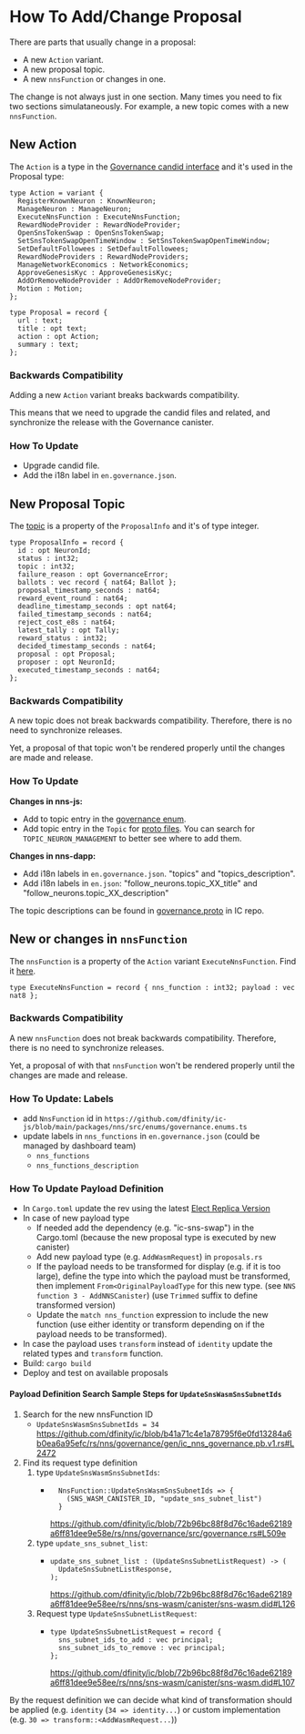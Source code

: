 # How To Add/Change Proposal

There are parts that usually change in a proposal:

- A new `Action` variant.
- A new proposal topic.
- A new `nnsFunction` or changes in one.

The change is not always just in one section. Many times you need to fix two sections simulataneously. For example, a new topic comes with a new `nnsFunction`.

## New Action

The `Action` is a type in the [Governance candid interface](https://github.com/dfinity/ic-js/blob/main/packages/nns/candid/governance.did#L3) and it's used in the Proposal type:

```
type Action = variant {
  RegisterKnownNeuron : KnownNeuron;
  ManageNeuron : ManageNeuron;
  ExecuteNnsFunction : ExecuteNnsFunction;
  RewardNodeProvider : RewardNodeProvider;
  OpenSnsTokenSwap : OpenSnsTokenSwap;
  SetSnsTokenSwapOpenTimeWindow : SetSnsTokenSwapOpenTimeWindow;
  SetDefaultFollowees : SetDefaultFollowees;
  RewardNodeProviders : RewardNodeProviders;
  ManageNetworkEconomics : NetworkEconomics;
  ApproveGenesisKyc : ApproveGenesisKyc;
  AddOrRemoveNodeProvider : AddOrRemoveNodeProvider;
  Motion : Motion;
};

type Proposal = record {
  url : text;
  title : opt text;
  action : opt Action;
  summary : text;
};
```

### Backwards Compatibility

Adding a new `Action` variant breaks backwards compatibility.

This means that we need to upgrade the candid files and related, and synchronize the release with the Governance canister.

### How To Update

- Upgrade candid file.
- Add the i18n label in `en.governance.json`.

## New Proposal Topic

The [topic](https://github.com/dfinity/ic-js/blob/main/packages/nns/candid/governance.did#L304) is a property of the `ProposalInfo` and it's of type integer.

```
type ProposalInfo = record {
  id : opt NeuronId;
  status : int32;
  topic : int32;
  failure_reason : opt GovernanceError;
  ballots : vec record { nat64; Ballot };
  proposal_timestamp_seconds : nat64;
  reward_event_round : nat64;
  deadline_timestamp_seconds : opt nat64;
  failed_timestamp_seconds : nat64;
  reject_cost_e8s : nat64;
  latest_tally : opt Tally;
  reward_status : int32;
  decided_timestamp_seconds : nat64;
  proposal : opt Proposal;
  proposer : opt NeuronId;
  executed_timestamp_seconds : nat64;
};
```

### Backwards Compatibility

A new topic does not break backwards compatibility. Therefore, there is no need to synchronize releases.

Yet, a proposal of that topic won't be rendered properly until the changes are made and release.

### How To Update

**Changes in nns-js:**

- Add to topic entry in the [governance enum](https://github.com/dfinity/ic-js/blob/main/packages/nns/src/enums/governance.enums.ts#L15).
- Add topic entry in the `Topic` for [proto files](https://github.com/dfinity/ic-js/tree/main/packages/nns/proto). You can search for `TOPIC_NEURON_MANAGEMENT` to better see where to add them.

**Changes in nns-dapp:**

- Add i18n labels in `en.governance.json`. "topics" and "topics_description".
- Add i18n labels in `en.json`: "follow_neurons.topic_XX_title" and "follow_neurons.topic_XX_description"

The topic descriptions can be found in [governance.proto](https://github.com/dfinity/ic/blob/master/rs/nns/governance/proto/ic_nns_governance/pb/v1/governance.proto) in IC repo.

## New or changes in `nnsFunction`

The `nnsFunction` is a property of the `Action` variant `ExecuteNnsFunction`. Find it [here](https://github.com/dfinity/ic-js/blob/main/packages/nns/candid/governance.did#L102).

```
type ExecuteNnsFunction = record { nns_function : int32; payload : vec nat8 };
```

### Backwards Compatibility

A new `nnsFunction` does not break backwards compatibility. Therefore, there is no need to synchronize releases.

Yet, a proposal of with that `nnsFunction` won't be rendered properly until the changes are made and release.

### How To Update: Labels

- add `NnsFunction` id in `https://github.com/dfinity/ic-js/blob/main/packages/nns/src/enums/governance.enums.ts`
- update labels in `nns_functions` in `en.governance.json` (could be managed by dashboard team)
  - `nns_functions`
  - `nns_functions_description`

### How To Update Payload Definition

- In `Cargo.toml` update the rev using the latest [Elect Replica Version](https://dashboard.internetcomputer.org/releases)
- In case of new payload type
  - If needed add the dependency (e.g. "ic-sns-swap") in the Cargo.toml (because the new proposal type is executed by
    new canister)
  - Add new payload type (e.g. `AddWasmRequest`) in `proposals.rs`
  - If the payload needs to be transformed for display (e.g. if it is too large), define the type into which the payload must be transformed, then implement `From<OriginalPayloadType` for this new type. (see `NNS function 3 - AddNNSCanister`) (use `Trimmed` suffix to define transformed version)
  - Update the `match nns_function` expression to include the new function (use either identity or transform depending on if the payload needs to be transformed).
- In case the payload uses `transform` instead of `identity` update the related types and `transform` function.
- Build: `cargo build`
- Deploy and test on available proposals

#### Payload Definition Search Sample Steps for `UpdateSnsWasmSnsSubnetIds`

1. Search for the new nnsFunction ID
   - `UpdateSnsWasmSnsSubnetIds = 34` https://github.com/dfinity/ic/blob/b41a71c4e1a78795f6e0fd13284a6b0ea6a95efc/rs/nns/governance/gen/ic_nns_governance.pb.v1.rs#L2472
2. Find its request type definition
   1. type `UpdateSnsWasmSnsSubnetIds`:
      - ```
          NnsFunction::UpdateSnsWasmSnsSubnetIds => {
            (SNS_WASM_CANISTER_ID, "update_sns_subnet_list")
          }
        ```
        https://github.com/dfinity/ic/blob/72b96bc88f8d76c16ade62189a6ff81dee9e58e/rs/nns/governance/src/governance.rs#L509e
   2. type `update_sns_subnet_list`:
      - ```
        update_sns_subnet_list : (UpdateSnsSubnetListRequest) -> (
          UpdateSnsSubnetListResponse,
        );
        ```
        https://github.com/dfinity/ic/blob/72b96bc88f8d76c16ade62189a6ff81dee9e58ee/rs/nns/sns-wasm/canister/sns-wasm.did#L126
   3. Request type `UpdateSnsSubnetListRequest`:
      - ```
        type UpdateSnsSubnetListRequest = record {
          sns_subnet_ids_to_add : vec principal;
          sns_subnet_ids_to_remove : vec principal;
        };
        ```
        https://github.com/dfinity/ic/blob/72b96bc88f8d76c16ade62189a6ff81dee9e58ee/rs/nns/sns-wasm/canister/sns-wasm.did#L107

By the request definition we can decide what kind of transformation should be applied (e.g. `identity` (`34 => identity...`) or custom implementation (e.g. `30 => transform::<AddWasmRequest...`))
